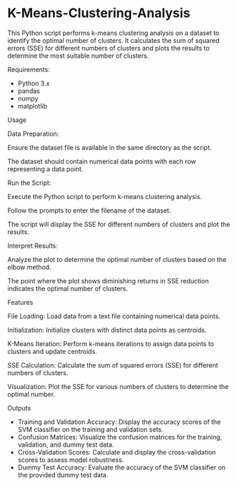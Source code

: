 # K-Means-Clustering-Analysis
This Python script performs k-means clustering analysis on a dataset to identify the optimal number of clusters. It calculates the sum of squared errors (SSE) for different numbers of clusters and plots the results to determine the most suitable number of clusters.

Requirements:
- Python 3.x
- pandas
- numpy
- matplotlib

Usage

Data Preparation:

Ensure the dataset file is available in the same directory as the script.

The dataset should contain numerical data points with each row representing a data point.

Run the Script:

Execute the Python script to perform k-means clustering analysis.

Follow the prompts to enter the filename of the dataset.

The script will display the SSE for different numbers of clusters and plot the results.

Interpret Results:

Analyze the plot to determine the optimal number of clusters based on the elbow method.

The point where the plot shows diminishing returns in SSE reduction indicates the optimal number of clusters.

Features

File Loading: Load data from a text file containing numerical data points.

Initialization: Initialize clusters with distinct data points as centroids.

K-Means Iteration: Perform k-means iterations to assign data points to clusters and update centroids.

SSE Calculation: Calculate the sum of squared errors (SSE) for different numbers of clusters.

Visualization: Plot the SSE for various numbers of clusters to determine the optimal number.

Outputs
- Training and Validation Accuracy: Display the accuracy scores of the SVM classifier on the training and validation sets.
- Confusion Matrices: Visualize the confusion matrices for the training, validation, and dummy test data.
- Cross-Validation Scores: Calculate and display the cross-validation scores to assess model robustness.
- Dummy Test Accuracy: Evaluate the accuracy of the SVM classifier on the provided dummy test data.
